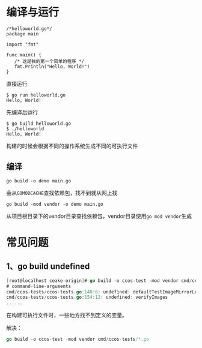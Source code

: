 # 编译与运行

```golang
/*helloworld.go*/
package main

import "fmt"

func main() {
   /* 这是我的第一个简单的程序 */
   fmt.Println("Hello, World!")
}
```

直接运行

```
$ go run helloworld.go
Hello, World!
```

先编译后运行

```
$ go build helloworld.go
$ ./helloworld
Hello, World!
```

构建的时候会根据不同的操作系统生成不同的可执行文件

## 编译

```shell
go build -o demo main.go
```

会从`GOMODCACHE`查找依赖包，找不到就从网上找

```golang
go build -mod vendor -o demo main.go
```

从项目根目录下的vendor目录查找依赖包，vendor目录使用`go mod vendor`生成

# 常见问题

## 1、go build undefined

```go
[root@localhost ceake-origin]# go build -o ccos-test -mod vendor cmd/ccos-tests/ccos-tests.go
# command-line-arguments
cmd/ccos-tests/ccos-tests.go:148:6: undefined: defaultTestImageMirrorLocation
cmd/ccos-tests/ccos-tests.go:154:12: undefined: verifyImages
......
```

在构建可执行文件时，一些地方找不到定义的变量。

解决：

```go
go build -o ccos-test -mod vendor cmd/ccos-tests/*.go
```

